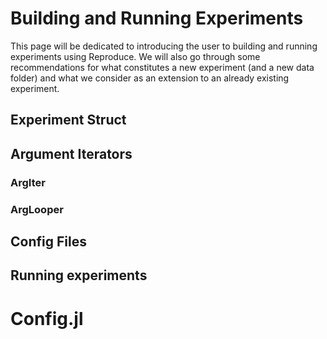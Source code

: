 # Building and Running Experiments


This page will be dedicated to introducing the user to building and running experiments using Reproduce. We will also go through some recommendations for what constitutes a new experiment (and a new data folder) and what we consider as an extension to an already existing experiment.


## Experiment Struct


## Argument Iterators

### ArgIter
### ArgLooper

## Config Files

## Running experiments



# Config.jl
